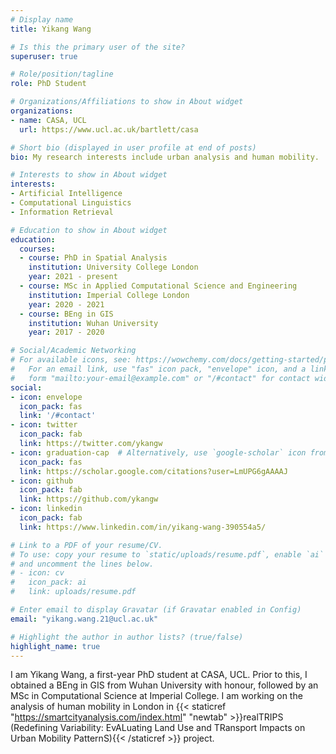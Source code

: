 ```yaml
---
# Display name
title: Yikang Wang

# Is this the primary user of the site?
superuser: true

# Role/position/tagline
role: PhD Student

# Organizations/Affiliations to show in About widget
organizations:
- name: CASA, UCL
  url: https://www.ucl.ac.uk/bartlett/casa

# Short bio (displayed in user profile at end of posts)
bio: My research interests include urban analysis and human mobility.

# Interests to show in About widget
interests:
- Artificial Intelligence
- Computational Linguistics
- Information Retrieval

# Education to show in About widget
education:
  courses:
  - course: PhD in Spatial Analysis
    institution: University College London
    year: 2021 - present
  - course: MSc in Applied Computational Science and Engineering
    institution: Imperial College London
    year: 2020 - 2021
  - course: BEng in GIS
    institution: Wuhan University
    year: 2017 - 2020

# Social/Academic Networking
# For available icons, see: https://wowchemy.com/docs/getting-started/page-builder/#icons
#   For an email link, use "fas" icon pack, "envelope" icon, and a link in the
#   form "mailto:your-email@example.com" or "/#contact" for contact widget.
social:
- icon: envelope
  icon_pack: fas
  link: '/#contact'
- icon: twitter
  icon_pack: fab
  link: https://twitter.com/ykangw
- icon: graduation-cap  # Alternatively, use `google-scholar` icon from `ai` icon pack
  icon_pack: fas
  link: https://scholar.google.com/citations?user=LmUPG6gAAAAJ
- icon: github
  icon_pack: fab
  link: https://github.com/ykangw
- icon: linkedin
  icon_pack: fab
  link: https://www.linkedin.com/in/yikang-wang-390554a5/

# Link to a PDF of your resume/CV.
# To use: copy your resume to `static/uploads/resume.pdf`, enable `ai` icons in `params.toml`, 
# and uncomment the lines below.
# - icon: cv
#   icon_pack: ai
#   link: uploads/resume.pdf

# Enter email to display Gravatar (if Gravatar enabled in Config)
email: "yikang.wang.21@ucl.ac.uk"

# Highlight the author in author lists? (true/false)
highlight_name: true
---
```


I am Yikang Wang, a first-year PhD student at CASA, UCL. Prior to this, I obtained a BEng in GIS from Wuhan University with honour, followed by an MSc in Computational Science at Imperial College. I am working on the analysis of human mobility in London in {{< staticref "https://smartcityanalysis.com/index.html" "newtab" >}}realTRIPS (Redefining Variability: EvALuating Land Use and TRansport Impacts on Urban Mobility PatternS){{< /staticref >}} project. 

<!-- {{< icon name="download" pack="fas" >}} Download my {{< staticref "uploads/demo_resume.pdf" "newtab" >}}resumé{{< /staticref >}}. -->
